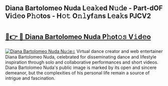## Diana Bartolomeo Nuda L𝚎a𝚔ed N𝚞𝚍e - Part-dOF Vi𝚍𝚎o P𝚑𝚘tos - H𝚘𝚝 O𝚗𝚕yf𝚊ns L𝚎a𝚔s PJCV2

# <h2><a href="http://kf71i8l.oniu.top/?m=Diana+Bartolomeo+Nuda">🔗👉 🔴 Diana Bartolomeo Nuda P𝚑ot𝚘𝚜 V𝚒d𝚎o</a></h2>

[![Diana Bartolomeo Nuda Nu𝚍e𝚜](https://i.imgur.com/0qMVB7G.gif)](http://kf71i8l.oniu.top/?m=Diana+Bartolomeo+Nuda)
Virtual dance creator and web entertainer Diana Bartolomeo Nuda, celebrated for disseminating dance and lifestyle inspiration through solo and collaborative performances and short videos. Diana Bartolomeo Nuda's public image is marked by its open and sincere demeanor, but the complexities of his personal life remain a source of intrigue and fascination.  
